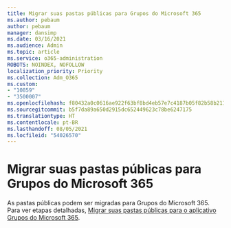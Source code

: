 ```yaml
---
title: Migrar suas pastas públicas para Grupos do Microsoft 365
ms.author: pebaum
author: pebaum
manager: dansimp
ms.date: 03/16/2021
ms.audience: Admin
ms.topic: article
ms.service: o365-administration
ROBOTS: NOINDEX, NOFOLLOW
localization_priority: Priority
ms.collection: Adm_O365
ms.custom:
- "10859"
- "3500007"
ms.openlocfilehash: f80432a0c0616ae922f63bf8bd4eb57e7c4187b05f82b58b21106a7f0c7863a0
ms.sourcegitcommit: b5f7da89a650d2915dc652449623c78be6247175
ms.translationtype: HT
ms.contentlocale: pt-BR
ms.lasthandoff: 08/05/2021
ms.locfileid: "54026570"
---
```

# <a name="migrate-public-folders-to-microsoft-365-groups"></a>Migrar suas pastas públicas para Grupos do Microsoft 365

As pastas públicas podem ser migradas para Grupos do Microsoft 365. Para ver etapas detalhadas, [Migrar suas pastas públicas para o aplicativo Grupos do Microsoft 365](https://aka.ms/PFToM365Group).